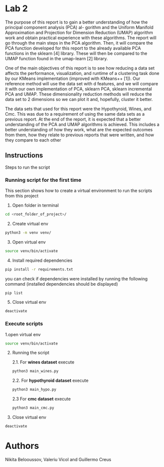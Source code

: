 # Lab 2

The purpose of this report is to gain a better understanding of how the principal component analysis (PCA) al-
gorithm and the Uniform Manifold Approximation and Projection for Dimension Reduction (UMAP) algorithm
work and obtain practical experience with these algorithms. The report will go through the main steps in the PCA
algorithm. Then, it will compare the PCA function developed for this report to the already available PCA functions
in the sklearn [4] library. These will then be compared to the UMAP function found in the umap-learn [2] library.

One of the main objectives of this report is to see how reducing a data set affects the performance, visualization, and
runtime of a clustering task done by our KMeans implementation (improved with KMeans++ [1]). Our reference
method will use the data set with d features, and we will compare it with our own implementation of PCA, sklearn
PCA, sklearn incremental PCA and UMAP. These dimensionality reduction methods will reduce the data set to 2
dimensions so we can plot it and, hopefully, cluster it better.

The data sets that used for this report were the Hypothyroid, Wines, and Cmc. This was due to a requirement of
using the same data sets as a previous report. At the end of the report, it is expected that a better understanding
of the PCA and UMAP algorithms is achieved. This includes a better understanding of how they work, what are
the expected outcomes from them, how they relate to previous reports that were written, and how they compare
to each other


## Instructions

Steps to run the script

### Running script for the first time
This section shows how to create a virtual environment to run the scripts from this project
1. Open folder in terminal
```bash
cd <root_folder_of_project>/
```
2. Create virtual env
```bash
python3 -m venv venv/
```
3. Open virtual env
```bash
source venv/bin/activate
```
4. Install required dependencies
```bash
pip install -r requirements.txt
```
you can check if dependencies were installed by running the following command (installed dependencies should be displayed)
```bash
pip list
```

5. Close virtual env
```bash
deactivate
```

### Execute scripts

1.open virtual env
```bash
source venv/bin/activate
```
2. Running the script

	2.1.  For **wines dataset** execute
	```bash
	python3 main_wines.py
	```

	2.2. For **hypothyroid dataset** execute
	```bash
	python3 main_hypo.py
	```
 	2.3 For **cmc dataset** execute
	```bash
	python3 main_cmc.py
	```

3. Close virtual env
```bash
deactivate
```

# Authors

Nikita Belooussov, Valeriu Vicol and Guillermo Creus
